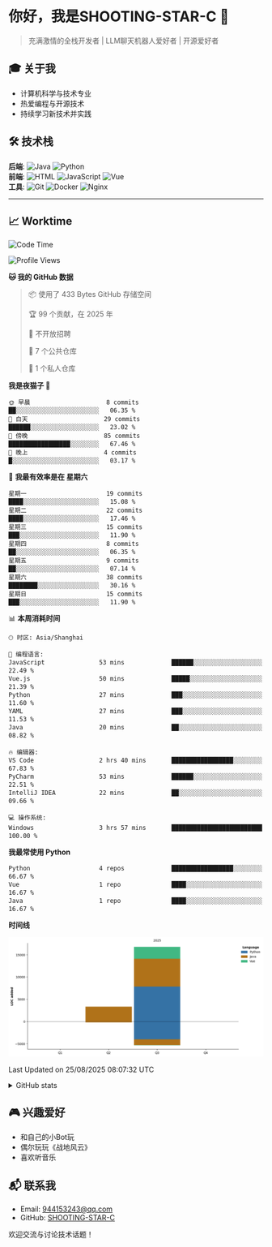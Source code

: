 # 你好，我是SHOOTING-STAR-C 👋 
> 充满激情的全栈开发者 | LLM聊天机器人爱好者 | 开源爱好者 

## 🎓 关于我
- 计算机科学与技术专业
- 热爱编程与开源技术
- 持续学习新技术并实践

## 🛠️ 技术栈
**后端**: ![Java](https://img.shields.io/badge/Java-熟练-blue) ![Python](https://img.shields.io/badge/Python-掌握-green)  
**前端**: ![HTML](https://img.shields.io/badge/HTML-熟练-blue) ![JavaScript](https://img.shields.io/badge/JavaScript-熟练-blue) ![Vue](https://img.shields.io/badge/Vue.js-熟练-blue)  
**工具**: ![Git](https://img.shields.io/badge/Git-熟练-blue) ![Docker](https://img.shields.io/badge/Docker-掌握-green) ![Nginx](https://img.shields.io/badge/Nginx-熟练-blue)  

-------
## 📈 Worktime
<!--START_SECTION:waka-->
![Code Time](http://img.shields.io/badge/Code%20Time-26%20hrs%209%20mins-blue)

![Profile Views](http://img.shields.io/badge/%E4%B8%AA%E4%BA%BA%E8%B5%84%E6%96%99%E8%A7%82%E7%9C%8B%E6%AC%A1%E6%95%B0-47-blue)

**🐱 我的 GitHub 数据** 

> 📦  使用了 433 Bytes GitHub 存储空间 
 > 
> 🏆 99 个贡献，在 2025 年
 > 
> 🚫 不开放招聘
 > 
> 📜 7 个公共仓库 
 > 
> 🔑 1 个私人仓库 
 > 
**我是夜猫子 🦉** 

```text
🌞 早晨                     8 commits           ██░░░░░░░░░░░░░░░░░░░░░░░   06.35 % 
🌆 白天                     29 commits          ██████░░░░░░░░░░░░░░░░░░░   23.02 % 
🌃 傍晚                     85 commits          █████████████████░░░░░░░░   67.46 % 
🌙 晚上                     4 commits           █░░░░░░░░░░░░░░░░░░░░░░░░   03.17 % 
```
📅 **我最有效率是在 星期六** 

```text
星期一                      19 commits          ████░░░░░░░░░░░░░░░░░░░░░   15.08 % 
星期二                      22 commits          ████░░░░░░░░░░░░░░░░░░░░░   17.46 % 
星期三                      15 commits          ███░░░░░░░░░░░░░░░░░░░░░░   11.90 % 
星期四                      8 commits           ██░░░░░░░░░░░░░░░░░░░░░░░   06.35 % 
星期五                      9 commits           ██░░░░░░░░░░░░░░░░░░░░░░░   07.14 % 
星期六                      38 commits          ████████░░░░░░░░░░░░░░░░░   30.16 % 
星期日                      15 commits          ███░░░░░░░░░░░░░░░░░░░░░░   11.90 % 
```


📊 **本周消耗时间** 

```text
🕑︎ 时区: Asia/Shanghai

💬 编程语言: 
JavaScript               53 mins             ██████░░░░░░░░░░░░░░░░░░░   22.49 % 
Vue.js                   50 mins             █████░░░░░░░░░░░░░░░░░░░░   21.39 % 
Python                   27 mins             ███░░░░░░░░░░░░░░░░░░░░░░   11.60 % 
YAML                     27 mins             ███░░░░░░░░░░░░░░░░░░░░░░   11.53 % 
Java                     20 mins             ██░░░░░░░░░░░░░░░░░░░░░░░   08.82 % 

🔥 编辑器: 
VS Code                  2 hrs 40 mins       █████████████████░░░░░░░░   67.83 % 
PyCharm                  53 mins             ██████░░░░░░░░░░░░░░░░░░░   22.51 % 
IntelliJ IDEA            22 mins             ██░░░░░░░░░░░░░░░░░░░░░░░   09.66 % 

💻 操作系统: 
Windows                  3 hrs 57 mins       █████████████████████████   100.00 % 
```

**我最常使用 Python** 

```text
Python                   4 repos             █████████████████░░░░░░░░   66.67 % 
Vue                      1 repo              ████░░░░░░░░░░░░░░░░░░░░░   16.67 % 
Java                     1 repo              ████░░░░░░░░░░░░░░░░░░░░░   16.67 % 
```



**时间线**

![Lines of Code chart](https://raw.githubusercontent.com/SHOOTING-STAR-C/SHOOTING-STAR-C/main/assets/bar_graph.png)


 Last Updated on 25/08/2025 08:07:32 UTC
<!--END_SECTION:waka-->

<details>
<summary>GitHub stats</summary>

## GitHub stats
[![GitHub stats](https://github-readme-stats.vercel.app/api?username=SHOOTING-STAR-C&show_icons=true&theme=default)](https://github.com/SHOOTING-STAR-C)

</details>

## 🎮 兴趣爱好
- 和自己的小Bot玩
- 偶尔玩玩《战地风云》
- 喜欢听音乐

## 📬 联系我
- Email: 944153243@qq.com
- GitHub: [SHOOTING-STAR-C](https://github.com/SHOOTING-STAR-C)

欢迎交流与讨论技术话题！
